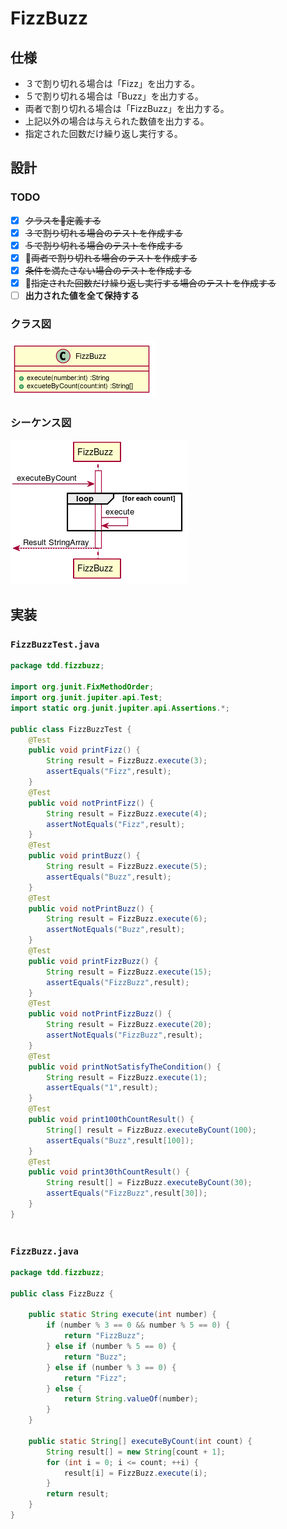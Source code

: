   
  
# FizzBuzz
  
## 仕様
  
+ ３で割り切れる場合は「Fizz」を出力する。
+ ５で割り切れる場合は「Buzz」を出力する。
+ 両者で割り切れる場合は「FizzBuzz」を出力する。
+ 上記以外の場合は与えられた数値を出力する。
+ 指定された回数だけ繰り返し実行する。
  
## 設計
  
### TODO
  
+ [x] ~~クラスを定義する~~
+ [x] ~~３で割り切れる場合のテストを作成する~~
+ [x] ~~５で割り切れる場合のテストを作成する~~
+ [x] ~~両者で割り切れる場合のテストを作成する~~
+ [x] ~~条件を満たさない場合のテストを作成する~~
+ [x] ~~指定された回数だけ繰り返し実行する場合のテストを作成する~~
+ [ ] **出力された値を全て保持する**
  
### クラス図
  

![](./assets/e8d064149b1f1533be1aa0a12f272e560.png?0.40436024247702296)  
### シーケンス図
  

![](./assets/e8d064149b1f1533be1aa0a12f272e561.png?0.4503815894446366)  
  
## 実装
  
  
### `FizzBuzzTest.java`
  
```java
package tdd.fizzbuzz;
  
import org.junit.FixMethodOrder;
import org.junit.jupiter.api.Test;
import static org.junit.jupiter.api.Assertions.*;
  
public class FizzBuzzTest {
    @Test
    public void printFizz() {
        String result = FizzBuzz.execute(3);
        assertEquals("Fizz",result);
    }
    @Test
    public void notPrintFizz() {
        String result = FizzBuzz.execute(4);
        assertNotEquals("Fizz",result);
    }
    @Test
    public void printBuzz() {
        String result = FizzBuzz.execute(5);
        assertEquals("Buzz",result);
    }
    @Test
    public void notPrintBuzz() {
        String result = FizzBuzz.execute(6);
        assertNotEquals("Buzz",result);
    }
    @Test
    public void printFizzBuzz() {
        String result = FizzBuzz.execute(15);
        assertEquals("FizzBuzz",result);
    }
    @Test
    public void notPrintFizzBuzz() {
        String result = FizzBuzz.execute(20);
        assertNotEquals("FizzBuzz",result);
    }
    @Test
    public void printNotSatisfyTheCondition() {
        String result = FizzBuzz.execute(1);
        assertEquals("1",result);
    }
    @Test
    public void print100thCountResult() {
        String[] result = FizzBuzz.executeByCount(100);
        assertEquals("Buzz",result[100]);
    }
    @Test
    public void print30thCountResult() {
        String result[] = FizzBuzz.executeByCount(30);
        assertEquals("FizzBuzz",result[30]);
    }
}
  
```  
### `FizzBuzz.java`
  
```java
package tdd.fizzbuzz;
  
public class FizzBuzz {
  
    public static String execute(int number) {
        if (number % 3 == 0 && number % 5 == 0) {
            return "FizzBuzz";
        } else if (number % 5 == 0) {
            return "Buzz";
        } else if (number % 3 == 0) {
            return "Fizz";
        } else {
            return String.valueOf(number);
        }
    }
  
    public static String[] executeByCount(int count) {
        String result[] = new String[count + 1];
        for (int i = 0; i <= count; ++i) {
            result[i] = FizzBuzz.execute(i);
        }
        return result;
    }
}
  
```  
  
  